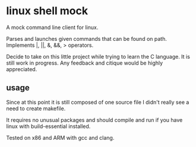 # linux shell mock

A mock command line client for linux. 

Parses and launches given commands that can be found on path.
Implements |, ||, &, &&, > operators.

Decide to take on this little project while trying to learn the C language.
It is still work in progress. Any feedback and citique would be highly appreciated.

## usage
Since at this point it is still composed of one source file I didn't really see a need to create makefile.

It requires no unusual packages and should compile and run if you have linux with build-essential installed.

Tested on x86 and ARM with gcc and clang.
